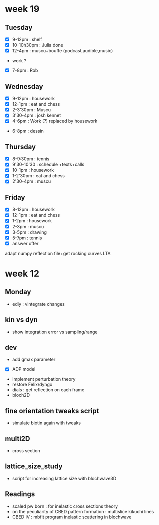 # week 19
## Tuesday
- [x] 9-12pm : shelf
- [x] 10-10h30pm : Julia done
- [x] 12-4pm : muscu+bouffe (podcast,audible,music)
- work ?
- [x] 7-8pm : Rob

## Wednesday
- [x] 9-12pm : housework
- [x] 12-1pm : eat and chess
- [x] 2-3'30pm : Muscu  
- [x] 3'30-4pm : josh kennet
- [x] 4-6pm : Work (?) replaced by housework
- 6-8pm : dessin

## Thursday
- [x] 8-9:30pm : tennis
- [x] 9'30-10'30 : schedule +texts+calls
- [x] 10-1pm : housework
- [x] 1-2'30pm : eat and chess
- [x] 2'30-4pm : muscu

## Friday
- [x] 8-12pm : housework
- [x] 12-1pm : eat and chess
- [x] 1-2pm : housework
- [x] 2-3pm : muscu
- [x] 3-5pm : drawing
- [x] 5-7pm : tennis
- [x] answer offer

adapt numpy reflection file+get rocking curves LTA

# week 12
## Monday
- edly : vintegrate changes

## kin vs dyn
- show integration error vs sampling/range

## dev
- add gmax parameter
- [x] ADP model
- implement perturbation theory
- restore Felix/dyngo
- dials : get reflection on each frame
- bloch2D

## fine orientation tweaks script
- simulate biotin again with tweaks

## multi2D
- cross section

## lattice_size_study
- script for increasing lattice size with blochwave3D

## Readings
- scaled pw born : for inelastic cross sections theory
- on the peculiarity of CBED pattern formation : multislice kikuchi lines
- CBED IV : mbfit program inelastic scattering in blochwave
